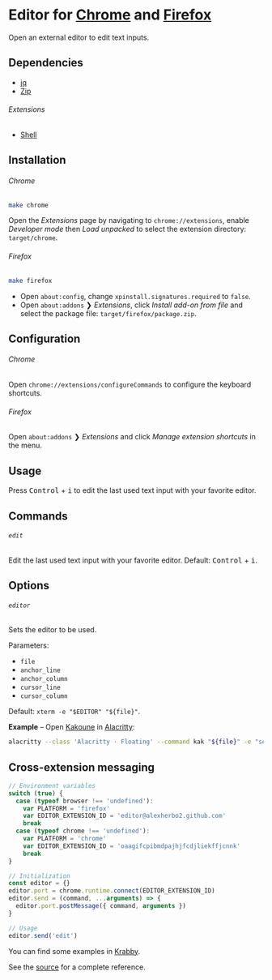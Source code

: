 # Editor for [Chrome] and [Firefox]

[Chrome]: https://google.com/chrome/
[Firefox]: https://mozilla.org/firefox/

Open an external editor to edit text inputs.

## Dependencies

- [jq]
- [Zip]

[jq]: https://stedolan.github.io/jq/
[Zip]: http://infozip.sourceforge.net/Zip.html

###### Extensions

- [Shell]

[Shell]: https://github.com/alexherbo2/chrome-shell

## Installation

###### Chrome

``` sh
make chrome
```

Open the _Extensions_ page by navigating to `chrome://extensions`, enable _Developer mode_ then _Load unpacked_ to select the extension directory: `target/chrome`.

###### Firefox

``` sh
make firefox
```

- Open `about:config`, change `xpinstall.signatures.required` to `false`.
- Open `about:addons` ❯ _Extensions_, click _Install add-on from file_ and select the package file: `target/firefox/package.zip`.

## Configuration

###### Chrome

Open `chrome://extensions/configureCommands` to configure the keyboard shortcuts.

###### Firefox

Open `about:addons` ❯ _Extensions_ and click _Manage extension shortcuts_ in the menu.

## Usage

Press <kbd>Control</kbd> + <kbd>i</kbd> to edit the last used text input with your favorite editor.

## Commands

###### `edit`

Edit the last used text input with your favorite editor.
Default: <kbd>Control</kbd> + <kbd>i</kbd>.

## Options

###### `editor`

Sets the editor to be used.

Parameters:

- `file`
- `anchor_line`
- `anchor_column`
- `cursor_line`
- `cursor_column`

Default: `xterm -e "$EDITOR" "${file}"`.

**Example** – Open [Kakoune] in [Alacritty]:

``` sh
alacritty --class 'Alacritty · Floating' --command kak "${file}" -e "select ${anchor_line}.${anchor_column},${cursor_line}.${cursor_column}"
```

[Kakoune]: https://kakoune.org
[Alacritty]: https://github.com/alacritty/alacritty

## Cross-extension messaging

``` javascript
// Environment variables
switch (true) {
  case (typeof browser !== 'undefined'):
    var PLATFORM = 'firefox'
    var EDITOR_EXTENSION_ID = 'editor@alexherbo2.github.com'
    break
  case (typeof chrome !== 'undefined'):
    var PLATFORM = 'chrome'
    var EDITOR_EXTENSION_ID = 'oaagifcpibmdpajhjfcdjliekffjcnnk'
    break
}

// Initialization
const editor = {}
editor.port = chrome.runtime.connect(EDITOR_EXTENSION_ID)
editor.send = (command, ...arguments) => {
  editor.port.postMessage({ command, arguments })
}

// Usage
editor.send('edit')
```

You can find some examples in [Krabby].

[Krabby]: https://krabby.netlify.com

See the [source](src) for a complete reference.
